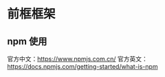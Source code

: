 # 前框框架

## npm 使用

官方中文：https://www.npmjs.com.cn/
官方英文：https://docs.npmjs.com/getting-started/what-is-npm